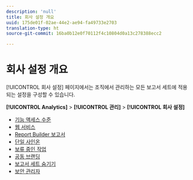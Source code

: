 ```yaml
---
description: 'null'
title: 회사 설정 개요
uuid: 175de01f-02ae-44e2-ae94-fa49733e2703
translation-type: ht
source-git-commit: 16ba0b12e0f70112f4c10804d0a13c278388ecc2

---
```



# 회사 설정 개요

[!UICONTROL 회사 설정] 페이지에서는 조직에서 관리하는 모든 보고서 세트에 적용되는 설정을 구성할 수 있습니다.

**[!UICONTROL Analytics]** > **[!UICONTROL 관리]** > **[!UICONTROL 회사 설정]**

+ [기능 액세스 수준](feature-access-levels.md)
+ [웹 서비스](web-services-admin.md)
+ [Report Builder 보고서](report-builder-reports-admin.md)
+ [단일 사인온](single-signon-admin.md)
+ [보류 중인 작업](pending-actions-admin.md)
+ [공동 브랜딩](co-branding-admin.md)
+ [보고서 세트 숨기기](c-hide-report-suites.md)
+ [보안 관리자](security-manager.md)

